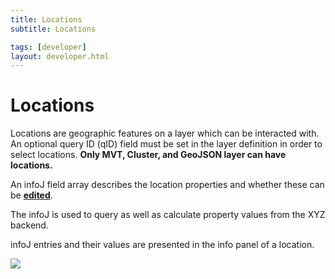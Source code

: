 ```yaml
---
title: Locations
subtitle: Locations

tags: [developer]
layout: developer.html
---
```


# Locations

Locations are geographic features on a layer which can be interacted with. An optional query ID \(qID\) field must be set in the layer definition in order to select locations. **Only MVT, Cluster, and GeoJSON layer can have locations.**

An infoJ field array describes the location properties and whether these can be [**edited**](../../workspaces/editing/).

The infoJ is used to query as well as calculate property values from the XYZ backend.

infoJ entries and their values are presented in the info panel of a location.

![](../../../assets/img/locations_1.png)

